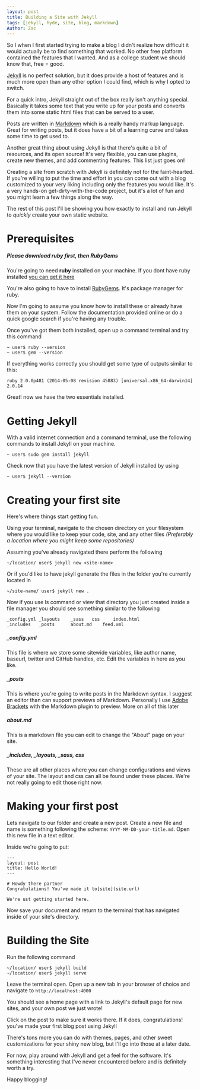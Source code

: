 ```yaml
---
layout: post
title: Building a Site with Jekyll
tags: [jekyll, hyde, site, blog, markdown]
Author: Zac
---
```


So I when I first started trying to make a blog I didn't realize how difficult it would actually be to find something that worked. No other free platform contained the features that I wanted. And as a college student we should know that, free = good.

[Jekyll](http://jekyllrb.com/) is no perfect solution, but it does provide a host of features and is much more open than any other option I could find, which is why I opted to switch.

For a quick intro, Jekyll straight out of the box really isn't anything special. Basically it takes some text that you write up for your posts and converts them into some static html files that can be served to a user.

Posts are written in [Markdown](http://en.wikipedia.org/wiki/Markdown) which is a really handy markup language. Great for writing posts, but it does have a bit of a learning curve and takes some time to get used to.

Another great thing about using Jekyll is that there's quite a bit of resources, and its open source! It's very flexible, you can use plugins, create new themes, and add commenting features. This list just goes on!

Creating a site from scratch with Jekyll is definitely not for the faint-hearted. If you're willing to put the time and effort in you can come out with a blog customized to your very liking including only the features you would like. It's a very hands-on get-dirty-with-the-code project, but it's a lot of fun and you might learn a few things along the way.

The rest of this post I'll be showing you how exactly to install and run Jekyll to *quickly* create your own static website.

# Prerequisites

##### **Please download ruby first, then RubyGems**

You're going to need **ruby** installed on your machine. If you dont have ruby installed [you can get it here](https://www.ruby-lang.org/en/downloads/)

You're also going to have to install [RubyGems](https://rubygems.org/pages/download). It's package manager for ruby. 

Now I'm going to assume you know how to install these or already have them on your system. Follow the documentation provided online or do a quick google search if you're having any trouble.

Once you've got them both installed, open up a command terminal and try this command

    ~ user$ ruby --version
    ~ user$ gem --version

If everything works correctly you should get some type of outputs similar to this: 

    ruby 2.0.0p481 (2014-05-08 revision 45883) [universal.x86_64-darwin14]
    2.0.14

Great! now we have the two essentials installed. 

# Getting Jekyll


With a valid internet connection and a command terminal, use the following commands to install Jekyll on your machine.

    ~ user$ sudo gem install jekyll
    
Check now that you have the latest version of Jekyll installed by using 

    ~ user$ jekyll --version
    
# Creating your first site

Here's where things start getting fun.

Using your terminal, navigate to the chosen directory on your filesystem where you would like to keep your code, site, and any other files *(Preferably a location where you might keep some repositories)*

Assuming you've already navigated there perform the following

    ~/location/ user$ jekyll new <site-name>
    
Or if you'd like to have jekyll generate the files in the folder you're currently located in

    ~/site-name/ user$ jekyll new .
    
Now if you use ls command or view that directory you just created inside a file manager you should see something similar to the following

    _config.yml	_layouts    _sass	css		index.html
    _includes	_posts		about.md	feed.xml


##### _config.yml

This file is where we store some sitewide variables, like author name, baseurl, twitter and GitHub handles, etc. Edit the variables in here as you like.

##### _posts

This is where you're going to write posts in the Markdown syntax. I suggest an editor than can support previews of Markdown. Personally I use [Adobe Brackets](http://brackets.io) with the Markdown plugin to preview. More on all of this later

##### about.md 

This is a markdown file you can edit to change the "About" page on your site.

##### _includes, _layouts, _sass, css

These are all other places where you can change configurations and views of your site. The layout and css can all be found under these places. We're not really going to edit those right now.


# Making your first post

Lets navigate to our folder and create a new post. Create a new file and name is something following the scheme: `YYYY-MM-DD-your-title.md`. Open this new file in a text editor.

Inside we're going to put:

    ---
    layout: post
    title: Hello World!
    ---
    
    # Howdy there partner
    Congratulations! You've made it to[site](site.url)
    
    We're ust getting started here.
    
Now save your document and return to the terminal that has navigated inside of your site's directory.

# Building the Site

Run the following command

    ~/location/ user$ jekyll build
    ~/location/ user$ jekyll serve
    
Leave the terminal open. Open up a new tab in your browser of choice and navigate to `http://localhost:4000`

You should see a home page with a link to Jekyll's default page for new sites, and your own post we just wrote!

Click on the post to make sure it works there. If it does, congratulations! you've made your first blog post using Jekyll

There's tons more you can do with themes, pages, and other sweet customizations for your shiny new blog, but I'll go into those at a later date.

For now, play around with Jekyll and get a feel for the software. It's something interesting that I've never encountered before and is definitely worth a try.

Happy blogging!
